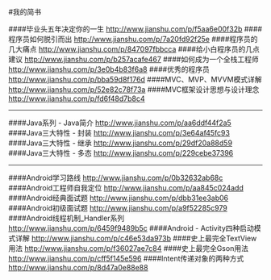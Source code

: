 #我的简书

####毕业头五年决定你的一生  <http://www.jianshu.com/p/f5aa6e00f32b>
####程序员如何脱引而出 <http://www.jianshu.com/p/7a20fd92f25e>
####程序员的几大痛点 <http://www.jianshu.com/p/847097fbbcca>
####给小白程序员的几点建议 <http://www.jianshu.com/p/b257acafe467>
####如何成为一个全栈工程师 <http://www.jianshu.com/p/3e0b4b83f6a8>
####优秀的程序员  <http://www.jianshu.com/p/bba59d8f176d>
####MVC、MVP、MVVM模式详解  <http://www.jianshu.com/p/52e82c78f73a>
####MVC框架设计思想与设计理念   <http://www.jianshu.com/p/fd6f48d7b8c4>

---
####Java系列 - Java简介 <http://www.jianshu.com/p/aa6ddf44f2a5>
####Java三大特性 - 封装 <http://www.jianshu.com/p/3e64af45fc93>
####Java三大特性 - 继承 <http://www.jianshu.com/p/29df20a88d59>
####Java三大特性 - 多态 <http://www.jianshu.com/p/229cebe37396>

---
####Android学习路线 <http://www.jianshu.com/p/0b32632ab68c>
####Android工程师自我定位 <http://www.jianshu.com/p/aa845c024add>
####Android经典面试题 <http://www.jianshu.com/p/dbb31ee3ab06>
####Android初级面试题 <http://www.jianshu.com/p/a9f52285c979>
####Android线程机制_Handler系列  <http://www.jianshu.com/p/6459f9489b5c>
####Android - Activity四种启动模式详解  <http://www.jianshu.com/p/c46e53da973b>
####史上最完全TextView用法  <http://www.jianshu.com/p/f36027ae7c84>
####史上最完全Gson用法  <http://www.jianshu.com/p/cff5f145e596>
####Intent传递对象的两种方式  <http://www.jianshu.com/p/8d47a0e88e88>

